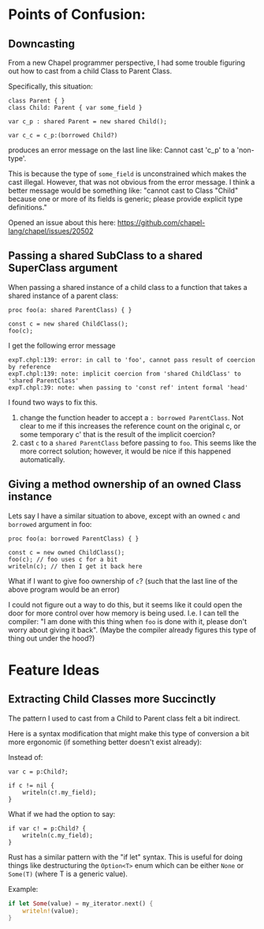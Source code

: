 
# Points of Confusion:

**Downcasting**
---
From a new Chapel programmer perspective, I had some trouble figuring out how to cast from a child Class to Parent Class.

Specifically, this situation:
```chapel
class Parent { }
class Child: Parent { var some_field }

var c_p : shared Parent = new shared Child();

var c_c = c_p:(borrowed Child?)
```
produces an error message on the last line like: Cannot cast 'c_p' to a 'non-type'.

This is because the type of `some_field` is unconstrained which makes the cast illegal. However, that was not obvious from the error message. I think a better message would be something like: "cannot cast to Class "Child" because one or more of its fields is generic; please provide explicit type definitions."

Opened an issue about this here: https://github.com/chapel-lang/chapel/issues/20502

**Passing a shared SubClass to a shared SuperClass argument**
---

When passing a shared instance of a child class to a function that takes a shared instance of a parent class:
```chapel
proc foo(a: shared ParentClass) { }

const c = new shared ChildClass();
foo(c);
```
I get the following error message
```
expT.chpl:139: error: in call to 'foo', cannot pass result of coercion by reference
expT.chpl:139: note: implicit coercion from 'shared ChildClass' to 'shared ParentClass'
expT.chpl:39: note: when passing to 'const ref' intent formal 'head'
```

I found two ways to fix this.
1. change the function header to accept a `: borrowed ParentClass`. Not clear to me if this increases the reference count on the original c, or some temporary c' that is the result of the implicit coercion?
2. cast `c` to a `shared ParentClass` before passing to `foo`. This seems like the more correct solution; however, it would be nice if this happened automatically.

**Giving a method ownership of an owned Class instance**
---

Lets say I have a similar situation to above, except with an owned `c` and `borrowed` argument in foo:
```chapel
proc foo(a: borrowed ParentClass) { }

const c = new owned ChildClass();
foo(c); // foo uses c for a bit
writeln(c); // then I get it back here
```

What if I want to give foo ownership of `c`? (such that the last line of the above program would be an error)

I could not figure out a way to do this, but it seems like it could open the door for more control over how memory is being used. I.e. I can tell the compiler: "I am done with this thing when `foo` is done with it, please don't worry about giving it back". (Maybe the compiler already figures this type of thing out under the hood?)

# Feature Ideas

**Extracting Child Classes more Succinctly**
---

The pattern I used to cast from a Child to Parent class felt a bit indirect.

Here is a syntax modification that might make this type of conversion a bit more ergonomic (if something better doesn't exist already):

Instead of:
```chapel
var c = p:Child?;

if c != nil {
    writeln(c!.my_field);
}
```

What if we had the option to say:
```chapel
if var c! = p:Child? {
    writeln(c.my_field);
}
```

Rust has a similar pattern with the "if let" syntax. This is useful for doing things like destructuring the `Option<T>` enum which can be either `None` or `Some(T)` (where T is a generic value).

Example:
```rust
if let Some(value) = my_iterator.next() {
    writeln!(value);
}
```
